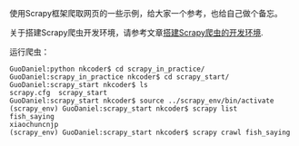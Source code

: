 使用Scrapy框架爬取网页的一些示例，给大家一个参考，也给自己做个备忘。

关于搭建Scrapy爬虫开发环境，请参考文章[搭建Scrapy爬虫的开发环境](http://nkcoder.github.io/2015/11/17/Scrapy-crawl-intro-install-and-config/).

运行爬虫：

	GuoDaniel:python nkcoder$ cd scrapy_in_practice/
	GuoDaniel:scrapy_in_practice nkcoder$ cd scrapy_start/
	GuoDaniel:scrapy_start nkcoder$ ls
	scrapy.cfg	scrapy_start
	GuoDaniel:scrapy_start nkcoder$ source ../scrapy_env/bin/activate
	(scrapy_env) GuoDaniel:scrapy_start nkcoder$ scrapy list
	fish_saying
	xiaochuncnjp
	(scrapy_env) GuoDaniel:scrapy_start nkcoder$ scrapy crawl fish_saying
